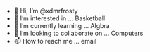 - 👋 Hi, I’m @xdmrfrosty
- 👀 I’m interested in ... Basketball
- 🌱 I’m currently learning ... Algbra
- 💞️ I’m looking to collaborate on ... Computers
- 📫 How to reach me ... email

<!---
xdmrfrosty/xdmrfrosty is a ✨ special ✨ repository because its `README.md` (this file) appears on your GitHub profile.
You can click the Preview link to take a look at your changes.
--->

